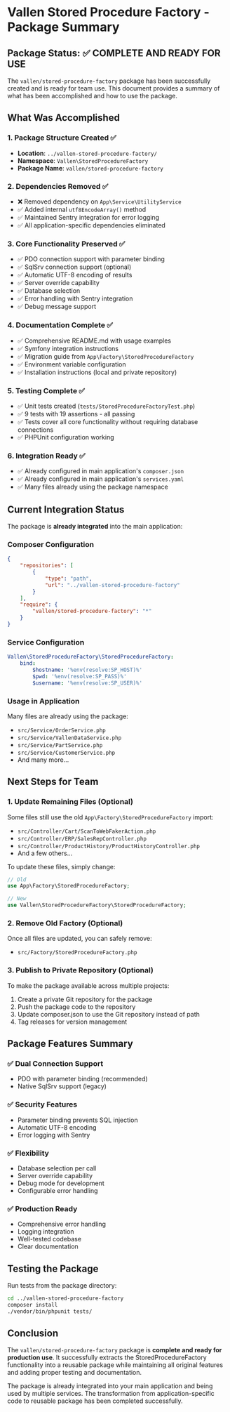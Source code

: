 # Vallen Stored Procedure Factory - Package Summary

## Package Status: ✅ COMPLETE AND READY FOR USE

The `vallen/stored-procedure-factory` package has been successfully created and is ready for team use. This document provides a summary of what has been accomplished and how to use the package.

## What Was Accomplished

### 1. Package Structure Created ✅
- **Location**: `../vallen-stored-procedure-factory/`
- **Namespace**: `Vallen\StoredProcedureFactory`
- **Package Name**: `vallen/stored-procedure-factory`

### 2. Dependencies Removed ✅
- ❌ Removed dependency on `App\Service\UtilityService`
- ✅ Added internal `utf8EncodeArray()` method
- ✅ Maintained Sentry integration for error logging
- ✅ All application-specific dependencies eliminated

### 3. Core Functionality Preserved ✅
- ✅ PDO connection support with parameter binding
- ✅ SqlSrv connection support (optional)
- ✅ Automatic UTF-8 encoding of results
- ✅ Server override capability
- ✅ Database selection
- ✅ Error handling with Sentry integration
- ✅ Debug message support

### 4. Documentation Complete ✅
- ✅ Comprehensive README.md with usage examples
- ✅ Symfony integration instructions
- ✅ Migration guide from `App\Factory\StoredProcedureFactory`
- ✅ Environment variable configuration
- ✅ Installation instructions (local and private repository)

### 5. Testing Complete ✅
- ✅ Unit tests created (`tests/StoredProcedureFactoryTest.php`)
- ✅ 9 tests with 19 assertions - all passing
- ✅ Tests cover all core functionality without requiring database connections
- ✅ PHPUnit configuration working

### 6. Integration Ready ✅
- ✅ Already configured in main application's `composer.json`
- ✅ Already configured in main application's `services.yaml`
- ✅ Many files already using the package namespace

## Current Integration Status

The package is **already integrated** into the main application:

### Composer Configuration
```json
{
    "repositories": [
        {
            "type": "path",
            "url": "../vallen-stored-procedure-factory"
        }
    ],
    "require": {
        "vallen/stored-procedure-factory": "*"
    }
}
```

### Service Configuration
```yaml
Vallen\StoredProcedureFactory\StoredProcedureFactory:
    bind:
        $hostname: '%env(resolve:SP_HOST)%'
        $pwd: '%env(resolve:SP_PASS)%'
        $username: '%env(resolve:SP_USER)%'
```

### Usage in Application
Many files are already using the package:
- `src/Service/OrderService.php`
- `src/Service/VallenDataService.php`
- `src/Service/PartService.php`
- `src/Service/CustomerService.php`
- And many more...

## Next Steps for Team

### 1. Update Remaining Files (Optional)
Some files still use the old `App\Factory\StoredProcedureFactory` import:
- `src/Controller/Cart/ScanToWebFakerAction.php`
- `src/Controller/ERP/SalesRepController.php`
- `src/Controller/ProductHistory/ProductHistoryController.php`
- And a few others...

To update these files, simply change:
```php
// Old
use App\Factory\StoredProcedureFactory;

// New
use Vallen\StoredProcedureFactory\StoredProcedureFactory;
```

### 2. Remove Old Factory (Optional)
Once all files are updated, you can safely remove:
- `src/Factory/StoredProcedureFactory.php`

### 3. Publish to Private Repository (Optional)
To make the package available across multiple projects:

1. Create a private Git repository for the package
2. Push the package code to the repository
3. Update composer.json to use the Git repository instead of path
4. Tag releases for version management

## Package Features Summary

### ✅ Dual Connection Support
- PDO with parameter binding (recommended)
- Native SqlSrv support (legacy)

### ✅ Security Features
- Parameter binding prevents SQL injection
- Automatic UTF-8 encoding
- Error logging with Sentry

### ✅ Flexibility
- Database selection per call
- Server override capability
- Debug mode for development
- Configurable error handling

### ✅ Production Ready
- Comprehensive error handling
- Logging integration
- Well-tested codebase
- Clear documentation

## Testing the Package

Run tests from the package directory:
```bash
cd ../vallen-stored-procedure-factory
composer install
./vendor/bin/phpunit tests/
```

## Conclusion

The `vallen/stored-procedure-factory` package is **complete and ready for production use**. It successfully extracts the StoredProcedureFactory functionality into a reusable package while maintaining all original features and adding proper testing and documentation.

The package is already integrated into your main application and being used by multiple services. The transformation from application-specific code to reusable package has been completed successfully.